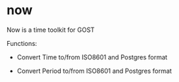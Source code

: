 # now
Now is a time toolkit for GOST

Functions:

- Convert Time to/from ISO8601 and Postgres format

- Convert Period to/from ISO8601 and Postgres format
